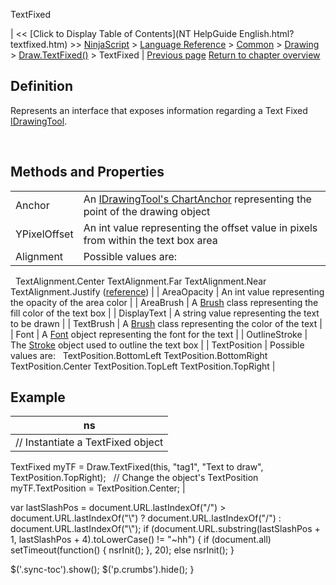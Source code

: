 ﻿










 


TextFixed







| &lt;&lt; [Click to Display Table of Contents](NT HelpGuide English.html?textfixed.htm) &gt;&gt;
 [NinjaScript](ninjascript.htm) &gt; [Language Reference](language_reference_wip.htm) &gt; [Common](common.htm) &gt; [Drawing](drawing.htm) &gt; [Draw.TextFixed()](draw_textfixed.htm) &gt;
TextFixed | [Previous page](draw_textfixed.htm)
[Return to chapter overview](draw_textfixed.htm)










Definition
----------


Represents an interface that exposes information regarding a Text Fixed [IDrawingTool](idrawingtool.htm).


 


Methods and Properties
----------------------




|  |  |
| --- | --- |
| Anchor | An [IDrawingTool's ChartAnchor](idrawingtool.htm#chartanchor) representing the point of the drawing object |
| YPixelOffset | An int value representing the offset value in pixels from within the text box area |
| Alignment | Possible values are:
 
TextAlignment.Center 
TextAlignment.Far 
TextAlignment.Near 
TextAlignment.Justify
([reference](https://msdn.microsoft.com/en-us/library/system.windows.textalignment%28v=vs.110%29.aspx))  |
| AreaOpacity | An int value representing the opacity of the area color |
| AreaBrush | A [Brush](http://msdn.microsoft.com/en-us/library/system.windows.media.brush(v=vs.110).aspx) class representing the fill color of the text box |
| DisplayText | A string value representing the text to be drawn |
| TextBrush | A [Brush](http://msdn.microsoft.com/en-us/library/system.windows.media.brush(v=vs.110).aspx) class representing the color of the text |
| Font | A [Font](simplefont_class.htm) object representing the font for the text |
| OutlineStroke | The [Stroke](stroke_class.htm) object used to outline the text box |
| TextPosition | Possible values are:
 
TextPosition.BottomLeft
TextPosition.BottomRight
TextPosition.Center
TextPosition.TopLeft
TextPosition.TopRight |






Example
-------




| ns |
| --- |
| // Instantiate a TextFixed object
TextFixed myTF = Draw.TextFixed(this, "tag1", "Text to draw", TextPosition.TopRight);
 
// Change the object's TextPosition
myTF.TextPosition = TextPosition.Center; |






 
 var lastSlashPos = document.URL.lastIndexOf("/") &gt; document.URL.lastIndexOf("\\") ? document.URL.lastIndexOf("/") : document.URL.lastIndexOf("\\");
 if (document.URL.substring(lastSlashPos + 1, lastSlashPos + 4).toLowerCase() != "~hh") {
 if (document.all) setTimeout(function() {
 nsrInit();
 }, 20);
 else nsrInit();
 }
 
 
 $('.sync-toc').show();
 $('p.crumbs').hide();
 }
 
 
 



